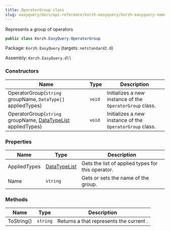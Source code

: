 ```yaml
---
title: OperatorGroup class
slug: easyquery/docs/api-reference/korzh-easyquery/korzh-easyquery-namespace/operatorgroup-class
---
```



Represents a group of operators
```csharp
public class Korzh.EasyQuery.OperatorGroup

```
Package: `Korzh.EasyQuery` (targets: `netstandard2.0`)

Assembly: `Korzh.EasyQuery.dll`

### Constructors

| Name | Type | Description | 
| --- | --- | --- | 
| OperatorGroup(`string` groupName, `DataType[]` appliedTypes) | `void` | Initializes a new instance of the `OperatorGroup` class. | 
| OperatorGroup(`string` groupName, [DataTypeList](/api-reference/easydata-core/easydata-namespace/datatypelist-class) appliedTypes) | `void` | Initializes a new instance of the `OperatorGroup` class. | 


### Properties

| Name | Type | Description | 
| --- | --- | --- | 
| AppliedTypes | [DataTypeList](/api-reference/easydata-core/easydata-namespace/datatypelist-class) | Gets the list of applied types for this operator. | 
| Name | `string` | Gets or sets the name of the group. | 


### Methods

| Name | Type | Description | 
| --- | --- | --- | 
| ToString() | `string` | Returns a <see cref="T:System.String"></see> that represents the current <see cref="T:System.Object"></see>. |